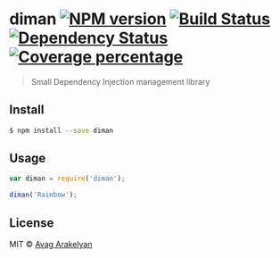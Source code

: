 # diman [![NPM version][npm-image]][npm-url] [![Build Status][travis-image]][travis-url] [![Dependency Status][daviddm-image]][daviddm-url] [![Coverage percentage][coveralls-image]][coveralls-url]
> Small Dependency Injection management library


## Install

```sh
$ npm install --save diman
```


## Usage

```js
var diman = require('diman');

diman('Rainbow');
```

## License

MIT © [Avag Arakelyan]()


[npm-image]: https://badge.fury.io/js/diman.svg
[npm-url]: https://npmjs.org/package/diman
[travis-image]: https://travis-ci.org/AvagArakelyan/diman.svg?branch=master
[travis-url]: https://travis-ci.org/AvagArakelyan/diman
[daviddm-image]: https://david-dm.org/AvagArakelyan/diman.svg?theme=shields.io
[daviddm-url]: https://david-dm.org/AvagArakelyan/diman
[coveralls-image]: https://coveralls.io/repos/AvagArakelyan/diman/badge.svg
[coveralls-url]: https://coveralls.io/r/AvagArakelyan/diman
